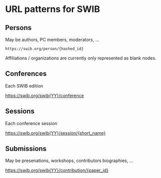 # URL patterns for SWIB


## Persons

May be authors, PC members, moderators, ...

    https://swib.org/person/{hashed_id}

Affiliations / organizations are currently only represented as blank nodes.


## Conferences

Each SWIB edition

  https://swib.org/swib{YY}/conference


## Sessions

Each conference session

  https://swib.org/swib{YY}/session/{short_name}


## Submissions

May be presenations, workshops, contributors biographies, ...

  https://swib.org/swib{YY}/contribution/{paper_id}

